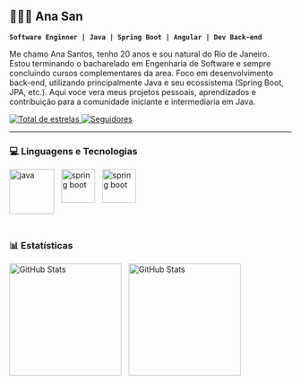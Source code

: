 ## 👩🏻‍💻 Ana San

**`Software Enginner | Java | Spring Boot | Angular | Dev Back-end `**

Me chamo Ana Santos, tenho 20 anos e sou natural do Rio de Janeiro. Estou terminando o bacharelado em Engenharia de Software e sempre concluindo cursos complementares da area. Foco em desenvolvimento back-end, utilizando principalmente Java e seu ecossistema (Spring Boot, JPA, etc.). Aqui voce vera meus projetos pessoais, aprendizados e contribuição para a comunidade iniciante e intermediaria em Java. 

</p>
    </a> 
    <a href="https://github.com/AnaSantosOF?tab=repositories&sort=stargazers">
        <img 
            alt="Total de estrelas" 
            title="Total de estrelas GitHub" 
            src="https://custom-icon-badges.demolab.com/github/stars/AnaSantosOF?color=55960c&style=for-the-badge&labelColor=488207&logo=star&label=estrelas"
        />
    </a>
    <a href="https://github.com/AnaSantosOF?tab=followers">
        <img 
            alt="Seguidores" 
            title="Me siga no GitHub" 
            src="https://custom-icon-badges.demolab.com/github/followers/AnaSantosOF?color=236ad3&labelColor=1155ba&style=for-the-badge&logo=github&label=Seguidores&logoColor=white"
        />
    </a>
</p>

---

### 💻 Linguagens e Tecnologias


 <img 
   align="left"
   alt="java"
   title="java"
   width="80px"
   style="padding-right: 10px;"
   src="https://cdn.jsdelivr.net/gh/devicons/devicon@latest/icons/java/java-original-wordmark.svg"
   />

   
 <img 
   align="left"
   alt="spring boot"
   title="spring boot"
   width="60px"
   style="padding-right: 10px;"
   src="https://cdn.jsdelivr.net/gh/devicons/devicon@latest/icons/spring/spring-original.svg" 
  />
      
<img
  align="left"
   alt="spring boot"
   title="spring boot"
   width="60px"
   style="padding-right: 10px;"
  src="https://cdn.jsdelivr.net/gh/devicons/devicon@latest/icons/angularjs/angularjs-original.svg" 
  />
          
<br/>
<br/>
<br/>
<br/>
<br/>
<br/>
   
### 📊 Estatísticas

<p>
  <img 
    align="left" 
    alt="GitHub Stats" 
    height="200" 
    style="padding-right: 10px;" 
    src="https://github-readme-stats.vercel.app/api?username=AnaSantosOF&show_icons=true&theme=tokyonight&include_all_commits=true&locale=pt-br" 
  />

<img 
      align="left" 
      alt="GitHub Stats" 
      height="200" 
      src="https://github-readme-stats.vercel.app/api/top-langs/?username=AnaSantosOF&theme=tokyonight&layout=compact&custom_title=Tecnologias&langs_count=9" 
  />
